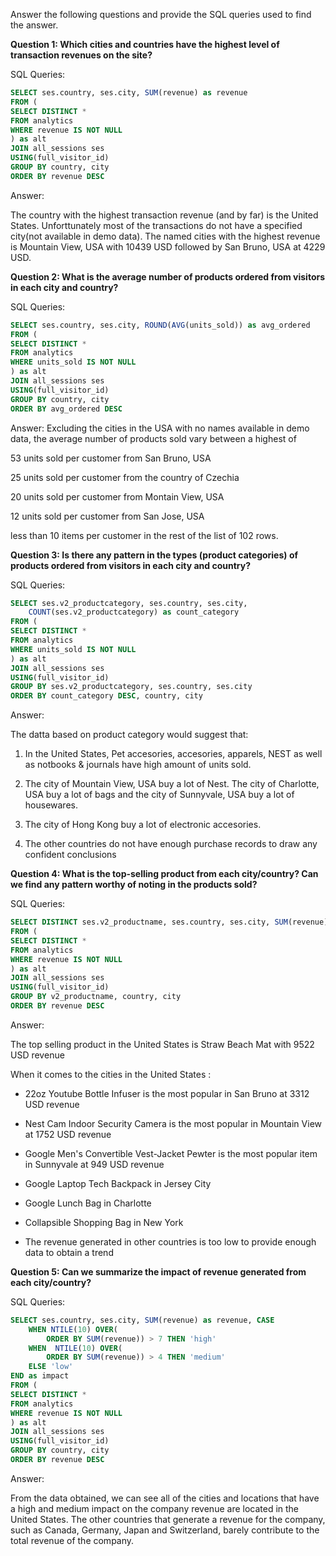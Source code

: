 Answer the following questions and provide the SQL queries used to find the answer.

    
**Question 1: Which cities and countries have the highest level of transaction revenues on the site?** 

SQL Queries:
```SQL
SELECT ses.country, ses.city, SUM(revenue) as revenue
FROM (
SELECT DISTINCT * 
FROM analytics
WHERE revenue IS NOT NULL
) as alt
JOIN all_sessions ses
USING(full_visitor_id)
GROUP BY country, city
ORDER BY revenue DESC
```

Answer:

The country with the highest transaction revenue (and by far) is the United States. Unforttunately most of the transactions do not have a specified city(not available in demo data). The named cities with the highest revenue is Mountain View, USA with 10439 USD followed by San Bruno, USA at 4229 USD.


**Question 2: What is the average number of products ordered from visitors in each city and country?**


SQL Queries:
```SQL
SELECT ses.country, ses.city, ROUND(AVG(units_sold)) as avg_ordered
FROM (
SELECT DISTINCT * 
FROM analytics
WHERE units_sold IS NOT NULL
) as alt
JOIN all_sessions ses
USING(full_visitor_id)
GROUP BY country, city
ORDER BY avg_ordered DESC

```


Answer:
Excluding the cities in the USA with no names available in demo data, the average number of products sold vary between a highest of 

53 units sold per customer from San Bruno, USA

25 units sold per customer from the country of Czechia

20 units sold per customer from Montain View, USA

12 units sold per customer from San Jose, USA

less than 10 items per customer in the rest of the list of 102 rows.


**Question 3: Is there any pattern in the types (product categories) of products ordered from visitors in each city and country?**


SQL Queries:
```SQL
SELECT ses.v2_productcategory, ses.country, ses.city,
	COUNT(ses.v2_productcategory) as count_category
FROM (
SELECT DISTINCT * 
FROM analytics
WHERE units_sold IS NOT NULL
) as alt
JOIN all_sessions ses
USING(full_visitor_id)
GROUP BY ses.v2_productcategory, ses.country, ses.city
ORDER BY count_category DESC, country, city
```

Answer:

The datta based on product category would suggest that:

1. In the United States, Pet accesories, accesories, apparels, NEST as well as notbooks & journals have high amount of units sold. 

2. The city of Mountain View, USA buy a lot of Nest. The city of Charlotte, USA buy a lot of bags and the city of Sunnyvale, USA buy a lot of housewares. 

3. The city of Hong Kong buy a lot of electronic accesories.

4. The other countries do not have enough purchase records to draw any confident conclusions


**Question 4: What is the top-selling product from each city/country? Can we find any pattern worthy of noting in the products sold?**


SQL Queries:
```SQL
SELECT DISTINCT ses.v2_productname, ses.country, ses.city, SUM(revenue) as revenue
FROM (
SELECT DISTINCT * 
FROM analytics
WHERE revenue IS NOT NULL
) as alt
JOIN all_sessions ses
USING(full_visitor_id)
GROUP BY v2_productname, country, city
ORDER BY revenue DESC
```

Answer:

The top selling product in the United States is Straw Beach Mat with 9522 USD revenue

When it comes to the cities in the United States :

- 22oz Youtube Bottle Infuser is the most popular in San Bruno at 3312 USD revenue

- Nest Cam Indoor Security Camera is the most popular in Mountain View at 1752 USD revenue

- Google Men's Convertible Vest-Jacket Pewter is the most popular item in Sunnyvale at 949 USD revenue

- Google Laptop Tech Backpack in Jersey City

- Google Lunch Bag in Charlotte 

- Collapsible Shopping Bag in New York

- The revenue generated in other countries is too low to provide enough data to obtain a trend




**Question 5: Can we summarize the impact of revenue generated from each city/country?**

SQL Queries:
```SQL
SELECT ses.country, ses.city, SUM(revenue) as revenue, CASE
	WHEN NTILE(10) OVER(
		ORDER BY SUM(revenue)) > 7 THEN 'high'
	WHEN  NTILE(10) OVER(
		ORDER BY SUM(revenue)) > 4 THEN 'medium'
	ELSE 'low'
END as impact
FROM (
SELECT DISTINCT * 
FROM analytics
WHERE revenue IS NOT NULL
) as alt
JOIN all_sessions ses
USING(full_visitor_id)
GROUP BY country, city
ORDER BY revenue DESC
```

Answer:

From the data obtained, we can see all of the cities and locations that have a high and medium impact on the company revenue are located in the United States. The other countries that generate a revenue for the company, such as Canada, Germany, Japan and Switzerland, barely contribute to the total revenue of the company. 







